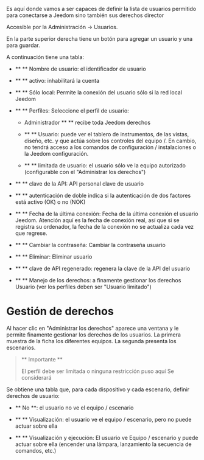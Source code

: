 Es aquí donde vamos a ser capaces de definir la lista de usuarios
permitido para conectarse a Jeedom sino también sus derechos
director

Accesible por la Administración → Usuarios.

En la parte superior derecha tiene un botón para agregar un usuario y una
para guardar.

A continuación tiene una tabla:

-   ** ** Nombre de usuario: el identificador de usuario

-   ** ** activo: inhabilitará la cuenta

-   ** ** Sólo local: Permite la conexión del usuario
    sólo si la red local Jeedom

-   ** ** Perfiles: Seleccione el perfil de usuario:

    -   Administrador ** ** recibe toda Jeedom derechos

    -   ** ** Usuario: puede ver el tablero de instrumentos, de las vistas,
        diseño, etc. y que actúa sobre los controles del equipo /. En cambio,
        no tendrá acceso a los comandos de configuración / instalaciones
        o la Jeedom configuración.

    -   ** ** limitada de usuario: el usuario sólo ve la
        equipo autorizado (configurable con el "Administrar
        los derechos")

-   ** ** clave de la API: API personal clave de usuario

-   ** ** autenticación de doble indica si la autenticación de dos factores
    está activo (OK) o no (NOK)

-   ** ** Fecha de la última conexión: Fecha de la última conexión
    el usuario Jeedom. Atención aquí es la fecha de conexión
    real, así que si se registra su ordenador, la fecha de
    la conexión no se actualiza cada vez que regrese.

-   ** ** Cambiar la contraseña: Cambiar la contraseña
    usuario

-   ** ** Eliminar: Eliminar usuario

-   ** ** clave de API regenerado: regenera la clave de la API del usuario

-   ** ** Manejo de los derechos: a finamente gestionar los derechos
    Usuario (ver los perfiles deben ser
    "Usuario limitado")

Gestión de derechos
==================

Al hacer clic en "Administrar los derechos" aparece una ventana y le permite
finamente gestionar los derechos de los usuarios. La primera muestra de la ficha
los diferentes equipos. La segunda presenta los escenarios.

> ** Importante **
>
> El perfil debe ser limitada o ninguna restricción puso aquí
> Se considerará

Se obtiene una tabla que, para cada dispositivo y cada
escenario, definir derechos de usuario:

-   ** No **: el usuario no ve el equipo / escenario

-   ** ** Visualización: el usuario ve el equipo / escenario, pero
    no puede actuar sobre ella

-   ** ** Visualización y ejecución: El usuario ve
    Equipo / escenario y puede actuar sobre ella (encender una lámpara, lanzamiento
    la secuencia de comandos, etc.)



